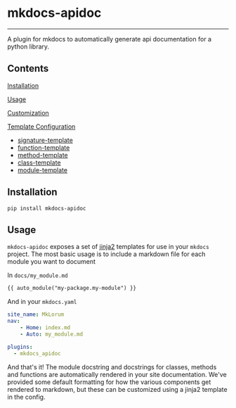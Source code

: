 # mkdocs-apidoc

---

A plugin for mkdocs to automatically generate api documentation
for a python library. 

## Contents

[Installation](#installation)

[Usage](#usage)

[Customization](#customization)

[Template Configuration](#template-configuration)

- [signature-template](#signature_template)
- [function-template](#function_template)
- [method-template](#method_template)
- [class-template](#class_template)
- [module-template](#module_template)

## Installation

`pip install mkdocs-apidoc`


## Usage

`mkdocs-apidoc` exposes a set of [jinja2](https://jinja.palletsprojects.com/en/2.11.x/) templates
for use in your `mkdocs` project. The most basic usage is to include a markdown file for 
each module you want to document

In `docs/my_module.md`
```markdown
{{ auto_module("my-package.my-module") }}
```

And in your `mkdocs.yaml`
```yaml
site_name: MkLorum
nav:
    - Home: index.md
    - Auto: my_module.md

plugins:
  - mkdocs_apidoc
```

And that's it! The module docstring and docstrings for classes, methods
and functions are automatically rendered in your site documentation. We've
provided some default formatting for how the various components get rendered to markdown, 
but these can be customized using a jinja2 template in the config. 
